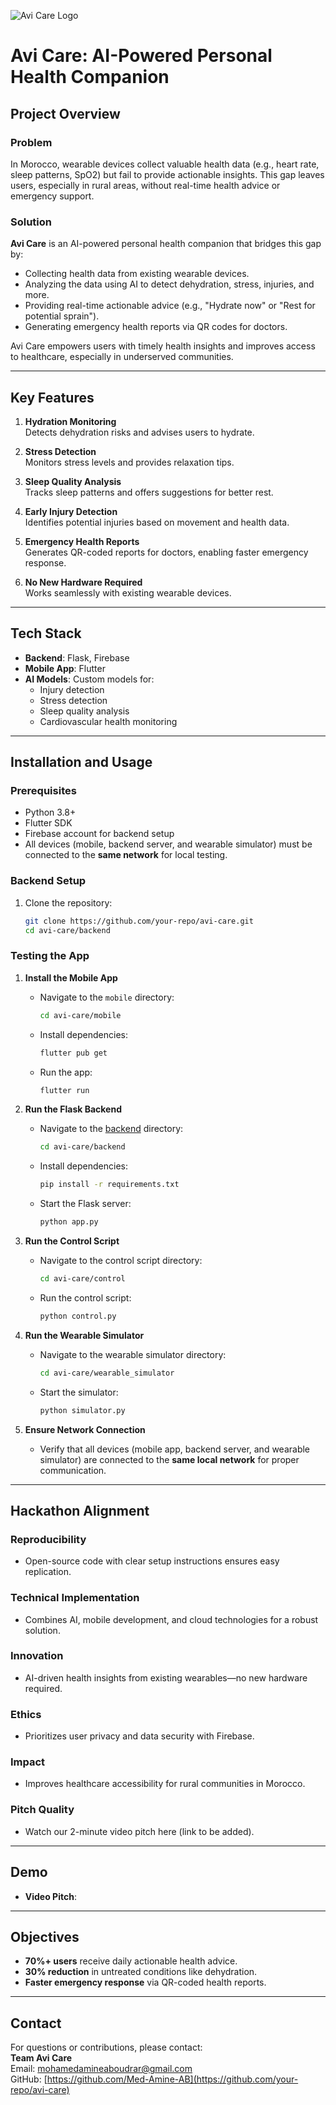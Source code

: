 ![Avi Care Logo](mobile/avi_care/assets/logo%20png.png)

# Avi Care: AI-Powered Personal Health Companion

## Project Overview

### Problem
In Morocco, wearable devices collect valuable health data (e.g., heart rate, sleep patterns, SpO2) but fail to provide actionable insights. This gap leaves users, especially in rural areas, without real-time health advice or emergency support.

### Solution
**Avi Care** is an AI-powered personal health companion that bridges this gap by:
- Collecting health data from existing wearable devices.
- Analyzing the data using AI to detect dehydration, stress, injuries, and more.
- Providing real-time actionable advice (e.g., "Hydrate now" or "Rest for potential sprain").
- Generating emergency health reports via QR codes for doctors.

Avi Care empowers users with timely health insights and improves access to healthcare, especially in underserved communities.

---

## Key Features

1. **Hydration Monitoring**  
   Detects dehydration risks and advises users to hydrate.

2. **Stress Detection**  
   Monitors stress levels and provides relaxation tips.

3. **Sleep Quality Analysis**  
   Tracks sleep patterns and offers suggestions for better rest.

4. **Early Injury Detection**  
   Identifies potential injuries based on movement and health data.

5. **Emergency Health Reports**  
   Generates QR-coded reports for doctors, enabling faster emergency response.

6. **No New Hardware Required**  
   Works seamlessly with existing wearable devices.

---

## Tech Stack

- **Backend**: Flask, Firebase  
- **Mobile App**: Flutter  
- **AI Models**: Custom models for:
  - Injury detection
  - Stress detection
  - Sleep quality analysis
  - Cardiovascular health monitoring

---

## Installation and Usage

### Prerequisites
- Python 3.8+
- Flutter SDK
- Firebase account for backend setup
- All devices (mobile, backend server, and wearable simulator) must be connected to the **same network** for local testing.

### Backend Setup
1. Clone the repository:
   ```bash
   git clone https://github.com/your-repo/avi-care.git
   cd avi-care/backend
   ```

### Testing the App

1. **Install the Mobile App**  
   - Navigate to the `mobile` directory:
     ```bash
     cd avi-care/mobile
     ```
   - Install dependencies:
     ```bash
     flutter pub get
     ```
   - Run the app:
     ```bash
     flutter run
     ```

2. **Run the Flask Backend**  
   - Navigate to the [backend](http://_vscodecontentref_/0) directory:
     ```bash
     cd avi-care/backend
     ```
   - Install dependencies:
     ```bash
     pip install -r requirements.txt
     ```
   - Start the Flask server:
     ```bash
     python app.py
     ```

3. **Run the Control Script**  
   - Navigate to the control script directory:
     ```bash
     cd avi-care/control
     ```
   - Run the control script:
     ```bash
     python control.py
     ```

4. **Run the Wearable Simulator**  
   - Navigate to the wearable simulator directory:
     ```bash
     cd avi-care/wearable_simulator
     ```
   - Start the simulator:
     ```bash
     python simulator.py
     ```

5. **Ensure Network Connection**  
   - Verify that all devices (mobile app, backend server, and wearable simulator) are connected to the **same local network** for proper communication.

---

## Hackathon Alignment

### Reproducibility
- Open-source code with clear setup instructions ensures easy replication.

### Technical Implementation
- Combines AI, mobile development, and cloud technologies for a robust solution.

### Innovation
- AI-driven health insights from existing wearables—no new hardware required.

### Ethics
- Prioritizes user privacy and data security with Firebase.

### Impact
- Improves healthcare accessibility for rural communities in Morocco.

### Pitch Quality
- Watch our 2-minute video pitch here (link to be added).

---

## Demo

- **Video Pitch**:  

---

## Objectives

- **70%+ users** receive daily actionable health advice.
- **30% reduction** in untreated conditions like dehydration.
- **Faster emergency response** via QR-coded health reports.

---

## Contact

For questions or contributions, please contact:  
**Team Avi Care**  
Email: [mohamedamineaboudrar@gmail.com](mailto:your-email@example.com)  
GitHub: [https://github.com/Med-Amine-AB](https://github.com/your-repo/avi-care)